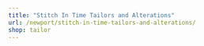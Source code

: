 ```yaml
---
title: "Stitch In Time Tailors and Alterations"
url: /newport/stitch-in-time-tailors-and-alterations/
shop: tailor
---
```

